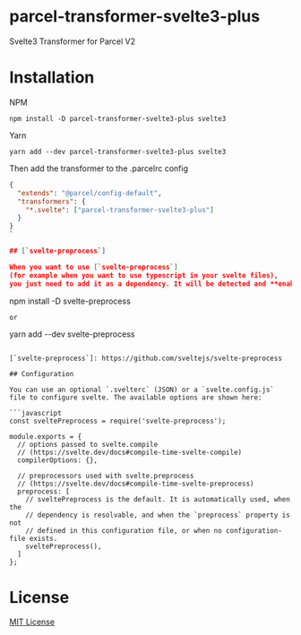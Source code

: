 # parcel-transformer-svelte3-plus
Svelte3 Transformer for Parcel V2

# Installation

NPM

```
npm install -D parcel-transformer-svelte3-plus svelte3
```

Yarn
```
yarn add --dev parcel-transformer-svelte3-plus svelte3
```

Then add the transformer to the .parcelrc config

```json
{
  "extends": "@parcel/config-default",
  "transformers": {
    "*.svelte": ["parcel-transformer-svelte3-plus"]
  }
}
`

## [`svelte-preprocess`]

When you want to use [`svelte-preprocess`]
(for example when you want to use typescript in your svelte files),
you just need to add it as a dependency. It will be detected and **enabled by default**.

```
npm install -D svelte-preprocess
```
or 
```
yarn add --dev svelte-preprocess
```

[`svelte-preprocess`]: https://github.com/sveltejs/svelte-preprocess

## Configuration

You can use an optional `.svelterc` (JSON) or a `svelte.config.js` file to configure svelte. The available options are shown here:

```javascript
const sveltePreprocess = require('svelte-preprocess');

module.exports = {
  // options passed to svelte.compile
  // (https://svelte.dev/docs#compile-time-svelte-compile)
  compilerOptions: {},
 
  // preprocessors used with svelte.preprocess
  // (https://svelte.dev/docs#compile-time-svelte-preprocess)
  preprocess: [
    // sveltePreprocess is the default. It is automatically used, when the
    // dependency is resolvable, and when the `preprocess` property is not
    // defined in this configuration file, or when no configuration-file exists.
    sveltePreprocess(),
  ]
};
```

# License

[MIT License ](./LICENSE)

